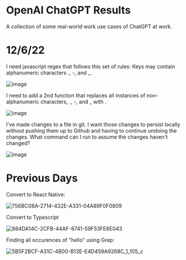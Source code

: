 # OpenAI ChatGPT Results

A collection of some real-world work use cases of ChatGPT at work.


# 12/6/22

I need javascript regex that follows this set of rules:
Keys may contain alphanumeric characters ., -, and _.

![image](https://user-images.githubusercontent.com/1211905/206049049-c75c6b1a-f996-4086-9b92-d9201164d604.png)

I need to add a 2nd function that replaces all instances of non-alphanumeric characters, ., -, and _ with .

![image](https://user-images.githubusercontent.com/1211905/206049070-27e6400a-6a22-427b-89ca-d01422a1ad46.png)

I've made changes to a file in git. I want those changes to persist locally without pushing them up to Github and having to continue undoing the changes. What command can I run to assume the changes haven't changed?

![image](https://user-images.githubusercontent.com/1211905/206049091-d33abe13-fb95-47d7-abe3-58f9589be595.png)


# Previous Days 

Convert to React Native:

![756BC08A-2714-432E-A331-04A89F0F0809](https://user-images.githubusercontent.com/1211905/206049424-9f636587-bb21-4e3d-ba45-e4d8549129d1.jpeg)

Convert to Typescript

![864DA14C-2CFB-44AF-8741-59F53FE6E043](https://user-images.githubusercontent.com/1211905/206049529-37d6da6d-f3f6-40aa-802e-448568adfe21.jpeg)

Finding all occurences of "hello" using Grep:

![5B5F2BCF-A31C-4B00-B13E-E4D459A9268C_1_105_c](https://user-images.githubusercontent.com/1211905/206049738-d5d463ed-b388-4763-b880-f9641af1de41.jpeg)
